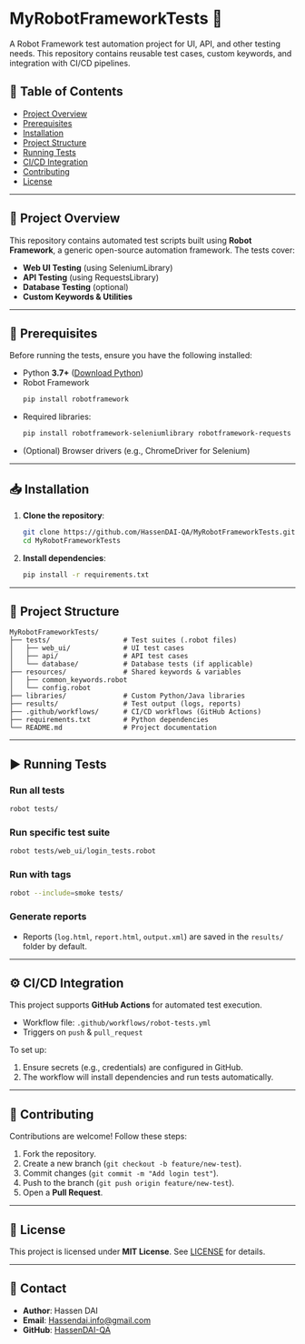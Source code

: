 # **MyRobotFrameworkTests** 🤖

A Robot Framework test automation project for UI, API, and other testing needs. This repository contains reusable test cases, custom keywords, and integration with CI/CD pipelines.

## **📌 Table of Contents**
- [Project Overview](#-project-overview)
- [Prerequisites](#-prerequisites)
- [Installation](#-installation)
- [Project Structure](#-project-structure)
- [Running Tests](#-running-tests)
- [CI/CD Integration](#-cicd-integration)
- [Contributing](#-contributing)
- [License](#-license)

---

## **🚀 Project Overview**
This repository contains automated test scripts built using **Robot Framework**, a generic open-source automation framework. The tests cover:
- **Web UI Testing** (using SeleniumLibrary)  
- **API Testing** (using RequestsLibrary)  
- **Database Testing** (optional)  
- **Custom Keywords & Utilities**  

---

## **🔧 Prerequisites**
Before running the tests, ensure you have the following installed:
- Python **3.7+** ([Download Python](https://www.python.org/downloads/))
- Robot Framework  
  ```bash
  pip install robotframework
  ```
- Required libraries:  
  ```bash
  pip install robotframework-seleniumlibrary robotframework-requests
  ```
- (Optional) Browser drivers (e.g., ChromeDriver for Selenium)  

---

## **📥 Installation**
1. **Clone the repository**:
   ```bash
   git clone https://github.com/HassenDAI-QA/MyRobotFrameworkTests.git
   cd MyRobotFrameworkTests
   ```
2. **Install dependencies**:
   ```bash
   pip install -r requirements.txt
   ```

---

## **📂 Project Structure**
```
MyRobotFrameworkTests/
├── tests/                  # Test suites (.robot files)
│   ├── web_ui/             # UI test cases
│   ├── api/                # API test cases
│   └── database/           # Database tests (if applicable)
├── resources/              # Shared keywords & variables
│   ├── common_keywords.robot
│   └── config.robot
├── libraries/              # Custom Python/Java libraries
├── results/                # Test output (logs, reports)
├── .github/workflows/      # CI/CD workflows (GitHub Actions)
├── requirements.txt        # Python dependencies
└── README.md               # Project documentation
```

---

## **▶️ Running Tests**
### **Run all tests**
```bash
robot tests/
```
### **Run specific test suite**
```bash
robot tests/web_ui/login_tests.robot
```
### **Run with tags**
```bash
robot --include=smoke tests/
```
### **Generate reports**
- Reports (`log.html`, `report.html`, `output.xml`) are saved in the `results/` folder by default.

---

## **⚙️ CI/CD Integration**
This project supports **GitHub Actions** for automated test execution.  
- Workflow file: `.github/workflows/robot-tests.yml`  
- Triggers on `push` & `pull_request`  

To set up:
1. Ensure secrets (e.g., credentials) are configured in GitHub.
2. The workflow will install dependencies and run tests automatically.

---

## **🤝 Contributing**
Contributions are welcome! Follow these steps:
1. Fork the repository.  
2. Create a new branch (`git checkout -b feature/new-test`).  
3. Commit changes (`git commit -m "Add login test"`).  
4. Push to the branch (`git push origin feature/new-test`).  
5. Open a **Pull Request**.  

---

## **📜 License**
This project is licensed under **MIT License**. See [LICENSE](LICENSE) for details.

---

## **📧 Contact**
- **Author**: Hassen DAI  
- **Email**: Hassendai.info@gmail.com 
- **GitHub**: [HassenDAI-QA](https://github.com/HassenDAI-QA)  


